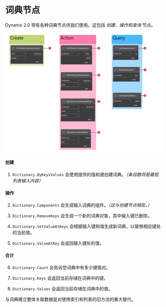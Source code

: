 # 词典节点

Dynamo 2.0 带有各种词典节点供我们使用。这包括 _创建、操作和查询_ 节点。

![](../images/5-5/2/dictionarynodes-nodes.jpg)

#### 创建

1. `Dictionary.ByKeysValues` 会使用提供的值和键创建词典。_（条目数将是最短列表输入内容）_

#### 操作

2. `Dictionary.Components` 会生成输入词典的组件。_（这与创建节点相反。）_

3. `Dictionary.RemoveKeys` 会生成一个新的词典对象，其中输入键已删除。

4. `Dictionary.SetValueAtKeys` 会根据输入键和值生成新词典，以替换相应键处的当前值。

5. `Dictionary.ValueAtKey` 会返回输入键处的值。

#### 合计

6. `Dictionary.Count` 会告诉您词典中有多少键值对。

7. `Dictionary.Keys` 会返回当前存储在词典中的键。

8. `Dictionary.Values` 会返回当前存储在词典中的值。

与词典建立整体关联数据是对使用索引和列表的旧方法的重大替代。
